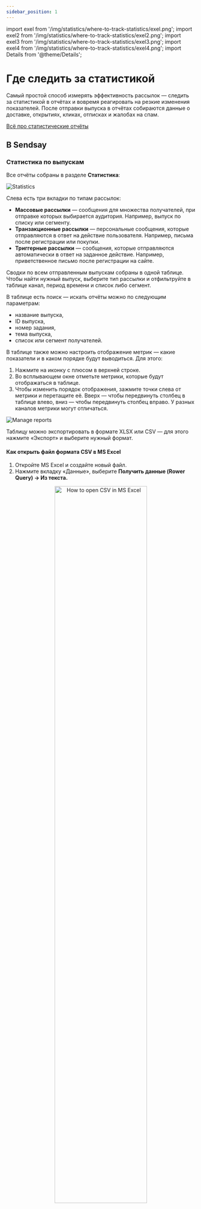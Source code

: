 ```yaml
---
sidebar_position: 1
---
```


import exel from '/img/statistics/where-to-track-statistics/exel.png';
import exel2 from '/img/statistics/where-to-track-statistics/exel2.png';
import exel3 from '/img/statistics/where-to-track-statistics/exel3.png';
import exel4 from '/img/statistics/where-to-track-statistics/exel4.png';
import Details from '@theme/Details';

# Где следить за статистикой

Самый простой способ измерять эффективность рассылок — следить за статистикой в отчётах и вовремя реагировать на резкие изменения показателей. После отправки выпуска в отчётах собираются данные о доставке, открытиях, кликах, отписках и жалобах на спам.

[Всё про статистические отчёты](https://docs.sendsay.ru/statistics/all-about-campaign-reports)

## В Sendsay

### Статистика по выпускам

Все отчёты собраны в разделе **Статистика**:

![Statistics](/img/statistics/where-to-track-statistics/statistics.png)

Слева есть три вкладки по типам рассылок:

- **Массовые рассылки** — сообщения для множества получателей, при отправке которых выбирается аудитория. Например, выпуск по списку или сегменту.
- **Транзакционные рассылки** — персональные сообщения, которые отправляются в ответ на действие пользователя. Например, письма после регистрации или покупки.
- **Триггерные рассылки** — сообщения, которые отправляются автоматически в ответ на заданное действие. Например, приветственное письмо после регистрации на сайте.

Сводки по всем отправленным выпускам собраны в одной таблице. Чтобы найти нужный выпуск, выберите тип рассылки и отфильтруйте в таблице канал, период времени и список либо сегмент.

В таблице есть поиск — искать отчёты можно по следующим параметрам:

- название выпуска,
- ID выпуска,
- номер задания,
- тема выпуска,
- список или сегмент получателей.

В таблице также можно настроить отображение метрик — какие показатели и в каком порядке будут выводиться. Для этого:

1. Нажмите на иконку с плюсом в верхней строке.
2. Во всплывающем окне отметьте метрики, которые будут отображаться в таблице.
3. Чтобы изменить порядок отображения, зажмите точки слева от метрики и перетащите её. Вверх — чтобы передвинуть столбец в таблице влево, вниз — чтобы передвинуть столбец вправо. У разных каналов метрики могут отличаться.

![Manage reports](/img/statistics\where-to-track-statistics/manage-reports.gif)

Таблицу можно экспортировать в формате XLSX или CSV — для этого нажмите «Экспорт» и выберите нужный формат.

#### Как открыть файл формата CSV в MS Excel

1. Откройте MS Excel и создайте новый файл.
2. Нажмите вкладку «Данные», выберите **Получить данные (Rower Query) → Из текста.**

<p align="center">
  <img width="70%" src={exel} alt="How to open CSV in MS Excel" />
</p>
  
Выберите нужный файл в формате CSV и нажмите «Получить данные».

3. В **Мастере текстов** выберите опцию **C разделителями** и укажите формат файла **Unicode (UTF-8)**. Нажмите «Далее».

<p align="center">
  <img width="80%" src={exel2} alt="Text Wizard" />
</p>
  
4. На втором шаге в качестве символа разделителя укажите запятую. Нажмите «Готово».

<p align="center">
  <img width="80%" src={exel3} alt="Text Wizard" />
</p>

5. Выберите, куда импортировать данные — в текущий лист или в новый. Если выбираете текущий лист, укажите адрес ячейки, с которой начнётся содержимое. Если выбираете новый лист, указывать ячейку не нужно. Нажмите «Импорт».

<p align="center">
  <img width="60%" src={exel4} alt="Text Wizard" />
</p>

### Статистика по показателям за период времени

В [предыдущем интерфейсе](https://sendsay.ru/account/#dashboard) тоже есть отчёты — они находятся в разделе **Статистика → Отчёты**. Здесь можно смотреть статистику не только по выпускам, но и по показателям. Для этого:

1. Выберите нужную метрику в левом столбце.
2. Нажмите на иконку календаря под строкой поиска.
3. Укажите период времени — сервис представит данные в виде таблицы или графика.

Для примера запросим динамику доставок с сентября по октябрь 2023 года:

![Statistics dynamics](/img/statistics\where-to-track-statistics/statistics-dynamics.gif)

### Кастомные отчёты через API

Вы можете сами указать, какие метрики должны быть в отчёте и как часто нужно отправлять вам статистику. В отчётах можно настроить любую конфигурацию: например, выводить данные по списку, сегменту или даже конкретному адресу; или собирать информацию по всем email-выпускам за любой месяц любого года или даже за всё время работы вашего аккаунта. Также в отчёт можно включать показатели, которые не отображаются в статистике в интерфейсе — например, анкетные данные подписчиков.

Это можно сделать с помощью универсальной статистики — так называется API-запрос `stat.uni`. Про него у нас есть отдельная статья:

[Базовые представления о получении статистики через stat.uni](https://docs.sendsay.ru/sendsay-api/basic-stat-uni)

Если вы хотите регулярно получать отчёты, можно создать действие по расписанию и автоматизировать API-запрос. Для этого перейдите в раздел **Система → Действия по расписанию**. В типе (слева от кнопки «Создать») вместо «Выпуск по расписанию» выберите «API-запрос» и нажмите «Создать». Затем:

1. Введите название автоматизации.
2. Настройте расписание, когда вы хотите получать отчёты.
3. Вставьте запрос.
4. Нажмите «Сохранить и активировать».

## В других сервисах

### Постмастеры (для email-рассылок)

**Постмастеры** — это сервисы по сбору статистики, предоставляемые почтовыми провайдерами, например, такие как [Постмастер Mail.ru](https://postmaster.mail.ru/) и [Postmaster Tools Google](https://gmail.com/postmaster/). 

Постмастеры собирают статистику по рассылкам в рамках адресов своей почтовой службы и помогают отслеживать данные об отправленных письмах и репутации отправителя.

<Details summary='Что такое репутация отправителя'>

**Репутация отправителя** — это оценка, которую отправитель получает от почтовых провайдеров на основании проводимых email-рассылок.

Репутация нарабатывается со временем и складывается из множества параметров, таких как частота и объём отправок, количество невалидных адресов в базе, количество жалоб на спам, отклонённые доставки, качество контента в письме, вовлечённость аудитории. Например, если несколько месяцев  рассылку отправляли на 5000 адресов, а затем резко отправили на 30 000, провайдер может посчитать такие действия подозрительными.

Чем больше качественных отправок — тем лучше для репутации отправителя, а значит, письма с большей вероятностью попадут в папку «Входящие», а не в «Спам». 

Провайдеры на своей стороне собирают статистику как по IP-адресам отправителя, так и по домену отправителя, формируя **репутацию IP-адреса** и **репутацию домена**.

**Репутация IP-адреса** оценивает надёжность сервера, с которого отправляются рассылки. Она зависит от действий всех отправителей, которые пользуются общим IP-адресом.

:::tip Важно
За дополнительную плату предоставляем от двух выделенных IP-адресов — так вы будете уверены, что репутация чистая и зависит только от вас. Если хотите подключить выделенный IP-адрес, напишите в техподдержку.
:::

[Как прогреть новый IP-адрес](https://docs.sendsay.ru/email-campaigns/settings/warming-up-IP-address)

**Репутация домена** оценивает надёжность домена, с которого отправляются письма. Отправка рассылок с IP-адреса с низкой репутацией может негативно повлиять на репутацию домена отправителя. Это правило работает и в обратную сторону, когда репутация домена влияет на репутацию IP-адреса.

:::tip Важно
Использование платформы Sendsay не может гарантировать, что репутация отправителя по умолчанию будет высокой. Чтобы письма не попадали в спам, соблюдайте рекомендации почтовых провайдеров:
* [Правила рассылок от Mail.ru](https://help.mail.ru/postmaster/mailing_rules "https://help.mail.ru/postmaster/mailing_rules")
* [Руководство для отправителей писем от Google](https://support.google.com/a/answer/81126?sjid=1799111334656965195-EU&visit_id=638452300588611171-1964407522&rd=1 "https://support.google.com/a/answer/81126?sjid=1799111334656965195-EU&visit_id=638452300588611171-1964407522&rd=1")
:::

</Details>

Перед началом работы в постмастерах нужно подключить домен к Sendsay и настроить DKIM-подпись. Так почтовые сервисы смогут определить, что письма действительно были отправлены с вашего домена через сервис рассылок.

[Как подключить домен к Sendsay](https://docs.sendsay.ru/email-campaigns/settings/how-to-connect-domain)

Единого критерия оценки качества рассылок нет. Почтовый провайдер самостоятельно определяет важность факторов, которые влияют на доставляемость писем и репутацию отправителя, и ведёт статистику с помощью собственных инструментов.

#### Какую статистику можно смотреть в постмастерах

[Постмастер Mail.ru](https://postmaster.mail.ru/) позволяет отслеживать статистику по домену и типам писем. Основные показатели находятся в разделе «Статистика»:
* Письма — общее количество писем, отправленных на Mail.ru, за выбранный период.
* Жалобы — показывает, сколько писем пользователи отправили в «Спам».
* Репутация — средний процент жалоб за последние 30 дней.
* Тенденция — показывает, насколько увеличился или уменьшился процент жалоб за последние 7 дней по отношению к проценту жалоб за последние 30 дней.
* Доставлено — процентное соотношение писем по типам «доставлено», «возможно спам», «точно спам».

[Postmaster Tools](https://gmail.com/postmaster/) позволяет анализировать показатели репутации отдельно по домену и IP-адресам отправителя:
* SpamRate, или Доля попаданий в спам — процент писем, которые получатели оценили как спам.
* Репутация IP-адреса, Репутация домена — показывают, как изменяется репутация IP-адресов и доменов, с которых вы отправляете рассылки.
* Feedback loop — показывает уровень попадания в спам.
* Сбои доставки — показывает процент отклонённых или недоставленных сообщений.

:::tip Важно
Некоторые показатели в посмастерах могут отличаться от статистики в личном кабинете Sendsay. Это связано с разными методами подсчёта данных каждым отдельным сервисом, и тем самым разной логикой отображения статистики по рассылкам.
:::

### Сервисы аналитики Google Analytics и Яндекс.Метрика

Сервисы [Google Analytics](https://www.google.com/analytics/) и [Яндекс.Метрика](https://metrika.yandex.ru/) помогают проследить за действиями подписчиков, которые перешли из письма на сайт. Для этого при создании рассылки вам нужно прикрепить к ссылкам в письме UTM-метки — это специальные «хвосты», которые нужны, чтобы отследить источник трафика.

[Как добавить UTM-метки к ссылкам в письме](https://docs.sendsay.ru/email-campaigns/settings/how-to-add-utm)

В результате вы сможете проанализировать эффективность своих маркетинговых кампаний:

- сколько посещений, заказов или регистраций принесли отдельно рассылка, соцсети и таргетинговая реклама,
- куда в письме кликают чаще: например, на кнопку или на баннер.

**Читайте также:** <br/>
[Статистика сценариев](https://docs.sendsay.ru/automations/automation-with-workflows/statistics)<br/>
[Статистика в модуле «Sendsay Продажи»](https://docs.sendsay.ru/ecom/ecom-statistics)
